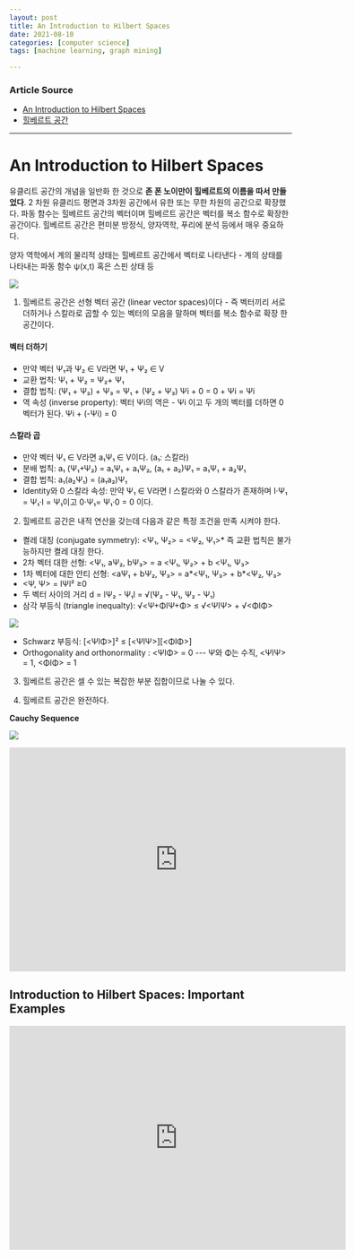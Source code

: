 ```yaml
---
layout: post
title: An Introduction to Hilbert Spaces
date: 2021-08-10
categories: [computer science]
tags: [machine learning, graph mining]

---
```


### Article Source

* [An Introduction to Hilbert Spaces](https://www.youtube.com/watch?v=7zx3MT9FgT0)
* [힐베르트 공간](https://m.blog.naver.com/PostView.naver?isHttpsRedirect=true&blogId=miseos&logNo=221319718571)

---

# An Introduction to Hilbert Spaces


유클리트 공간의 개념을 일반화 한 것으로 **존 폰 노이만이 힐베르트의 이름을 따서 만들었다**.
2 차원 유클리드 평면과 3차원 공간에서 유한 또는 무한 차원의 공간으로 확장했다.
﻿파동 함수는 힐베르트 공간의 벡터이며 힐베르트 공간은 벡터를 복소 함수로 확장한 공간이다.
힐베르트 공간은 편미분 방정식, 양자역학, 푸리에 분석 등에서 매우 중요하다. 

양자 역학에서 계의 물리적 상태는 힐베르트 공간에서 벡터로 나타낸다 - 계의 상태를 나타내는 파동 함수 ψ(x,t) 혹은 스핀 상태 등

![](https://mblogthumb-phinf.pstatic.net/MjAxODA4MjJfMjM2/MDAxNTM0OTQyNzE3Mjg2.M5w6tuZdvgC0E6jX9H9S7Jipd0KmblM90jTrwSi13Nog.nr8bMfizm3jy3Lyrj1x503uEyQo8Z0KR2ga3aBBrw68g.PNG.miseos/fig2.png?type=w2)


 1. 힐베르트 공간은 선형 벡터 공간 (linear vector spaces)이다 - 즉 벡터끼리 서로 더하거나 스칼라로 곱할 수 있는 벡터의 모음을 말하며 벡터를 복소 함수로 확장 한 공간이다.

#### 벡터 더하기

* 만약 벡터 Ψ₁과 Ψ₂ ∈ V라면 Ψ₁ + Ψ₂ ∈ V
* 교환 법칙: Ψ₁ + Ψ₂ = Ψ₂+  Ψ₁ 
* 결합 법칙:  (Ψ₁ + Ψ₂) + Ψ₃ = Ψ₁ + (Ψ₂ + Ψ₃)    Ψi + 0 = 0 +  Ψi = Ψi
* 역 속성 (inverse property): 벡터 Ψi의 역은 - Ψi 이고 두 개의 벡터를 더하면 0 벡터가 된다. Ψi + (-Ψi) = 0 
 
#### ﻿스칼라 곱 

 * 만약 벡터 Ψ₁ ∈ V라면 a₁Ψ₁ ∈ V이다. (a₁: 스칼라)
 * 분배 법칙: a₁ (Ψ₁+Ψ₂) = a₁Ψ₁ + a₁Ψ₂, (a₁ + a₂)Ψ₁ = a₁Ψ₁ + a₂Ψ₁
 * 결합 법칙: a₁(a₂Ψ₁) = (a₁a₂)Ψ₁
 * Identity와 0 스칼라 속성: 만약 Ψ₁ ∈ V라면 I 스칼라와 0 스칼라가 존재하며 I·Ψ₁ = Ψ₁·I = Ψ₁이고 0·Ψ₁= Ψ₁·0 = 0 이다.

2. 힐베르트 공간은 내적 연산을 갖는데 다음과 같은 특정 조건을 만족 시켜야 한다.

* 켤레 대칭 (conjugate symmetry): <Ψ₁, Ψ₂> = <Ψ₂, Ψ₁>* 즉 교환 법칙은 불가능하지만 켤레 대칭 한다.
* 2차 벡터 대한 선형: <Ψ₁, aΨ₂, bΨ₃> = a <Ψ₁, Ψ₂> + b <Ψ₁, Ψ₃>
* 1차 벡터에 대한 안티 선형: <aΨ₁ + bΨ₂, Ψ₃> = a*<Ψ₁, Ψ₃> + b*<Ψ₂, Ψ₃>
* <Ψ, Ψ> = lΨl² ≥0 
* 두 벡터 사이의 거리 d = lΨ₂ - Ψ₁l = √(Ψ₂ - Ψ₁, Ψ₂ - Ψ₁) 
* 삼각 부등식 (triangle inequalty): √<Ψ+ΦlΨ+Φ> ≤ √<ΨlΨ> + √<ΦlΦ>

![](https://mblogthumb-phinf.pstatic.net/MjAxODA3MTdfMjE2/MDAxNTMxNzY5OTgyNDU0.Tqbd9G5NnuZF_LD37V5InEBAdKGw9AUNXaxZoWn5ZQog.cabAu7kEzB4eMU92gxHNmYHQVSBJjS3B7ezfsBxGJUIg.PNG.miseos/download.png?type=w210)

* Schwarz 부등식: [<ΨlΦ>]² ≤ [<ΨlΨ>][<ΦlΦ>]
* Orthogonality and orthonormality : <ΨlΦ> = 0 --- Ψ와 Φ는 수직, <ΨlΨ> = 1, <ΦlΦ> = 1
    
3. 힐베르트 공간은 셀 수 있는 복잡한 부분 집합이므로 나눌 수 있다. 

4. 힐베르트 공간은 완전하다.

**Cauchy Sequence**

![](https://dthumb-phinf.pstatic.net/?src=%22https%3A%2F%2Fssl.pstatic.net%2Fimages.se2%2Fsmedit%2F2018%2F7%2F16%2Fjjog1k7mrq3x9u.jpg%22&type=w2)

<iframe width="600" height="400" src="https://www.youtube.com/embed/7zx3MT9FgT0" title="YouTube video player" frameborder="0" allow="accelerometer; autoplay; clipboard-write; encrypted-media; gyroscope; picture-in-picture" allowfullscreen></iframe>


## Introduction to Hilbert Spaces: Important Examples

 
<iframe width="600" height="400" src="https://www.youtube.com/embed/ua-Y4k0gq8w" title="YouTube video player" frameborder="0" allow="accelerometer; autoplay; clipboard-write; encrypted-media; gyroscope; picture-in-picture" allowfullscreen></iframe>